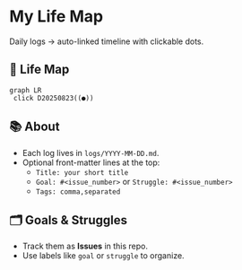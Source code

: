 # My Life Map

Daily logs → auto-linked timeline with clickable dots.

## 📍 Life Map

<!-- LIFE_MAP_START -->
```mermaid
graph LR
 click D20250823((●))
```
<!-- LIFE_MAP_END -->

## 📚 About
- Each log lives in `logs/YYYY-MM-DD.md`.
- Optional front-matter lines at the top:
  - `Title: your short title`
  - `Goal: #<issue_number>` or `Struggle: #<issue_number>`
  - `Tags: comma,separated`

## 🗂️ Goals & Struggles
- Track them as **Issues** in this repo.
- Use labels like `goal` or `struggle` to organize.
